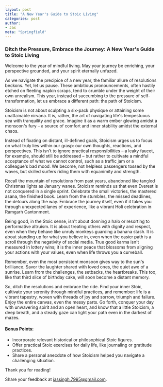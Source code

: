 ```yaml
---
layout: post
title: "A New Year's Guide to Stoic Living"
categories: post
author:
- Jas
meta: "Springfield"
---
```

### Ditch the Pressure, Embrace the Journey: A New Year's Guide to Stoic Living

Welcome to the year of mindful living. May your journey be enriching, your perspective grounded, and your spirit eternally unfazed.

As we navigate the precipice of a new year, the familiar allure of resolutions beckons. Yet, let us pause. These ambitious pronouncements, often hastily etched on fleeting napkin scraps, tend to crumble under the weight of their own unrealism. This year, instead of succumbing to the pressure of self-transformation, let us embrace a different path: the path of Stoicism.

Stoicism is not about sculpting a six-pack physique or attaining some unattainable nirvana. It is, rather, the art of navigating life's tempestuous sea with tranquility and grace. Imagine it as a warm ember glowing amidst a monsoon's fury – a source of comfort and inner stability amidst the external chaos.

Instead of fixating on distant, ill-defined goals, Stoicism urges us to focus on what truly lies within our grasp: our own thoughts, reactions, and perspectives. This isn't to ignore practical responsibilities – a leaky faucet, for example, should still be addressed – but rather to cultivate a mindful acceptance of what we cannot control, such as a traffic jam or a colleague's bad mood. We become, not helpless passengers tossed by the waves, but skilled surfers riding them with equanimity and strength.

Recall the mountain of resolutions from past years, abandoned like tangled Christmas lights as January wanes. Stoicism reminds us that even Everest is not conquered in a single sprint. Celebrate the small victories, the mastered asana, the finished book. Learn from the stumbles, the missed deadlines, the detours along the way. Embrace the journey itself, even if it takes you through unexpected lanes of experience, like a vibrant Holi celebration in Ramgarh Cantonment.

Being good, in the Stoic sense, isn't about donning a halo or resorting to performative altruism. It is about treating others with dignity and respect, even when they behave like unruly monkeys guarding a banana stash. It is about standing up for what you believe in, even when the easier path is a scroll through the negativity of social media. True good karma isn't measured in lottery wins; it is the inner peace that blossoms from aligning your actions with your values, even when life throws you a curveball.

Remember, even the most persistent monsoon gives way to the sun's brilliance. Savor the laughter shared with loved ones, the quiet awe of a sunrise. Learn from the challenges, the setbacks, the heartbreaks. This too, like that third slice of birthday cake, will soon become a distant memory.

So, ditch the resolutions and embrace the ride. Find your inner Stoic, cultivate your serenity through mindful practices, and remember: life is a vibrant tapestry, woven with threads of joy and sorrow, triumph and failure. Enjoy the entire canvas, even the messy parts. Go forth, conquer your day with unwavering spirit and an open heart, and know that a little Stoicism, a deep breath, and a steady gaze can light your path even in the darkest of mazes.


#### **Bonus Points:**

* Incorporate relevant historical or philosophical Stoic figures.
* Offer practical Stoic exercises for daily life, like journaling or gratitude practices.
* Share a personal anecdote of how Stoicism helped you navigate a challenging situation.

Thank you for reading!

Share your feedback at [jassingh.7995@gmail.com](mailto:jassingh.7995@gmail.com?subject=Feedback).